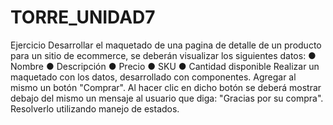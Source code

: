 # TORRE_UNIDAD7
Ejercicio
Desarrollar el maquetado de una pagina de detalle de un producto para un sitio de
ecommerce, se deberán visualizar los siguientes datos:
● Nombre
● Descripción
● Precio
● SKU
● Cantidad disponible
Realizar un maquetado con los datos, desarrollado con componentes.
Agregar al mismo un botón "Comprar".
Al hacer clic en dicho botón se deberá mostrar debajo del mismo un mensaje al usuario que
diga:
"Gracias por su compra".
Resolverlo utilizando manejo de estados.
